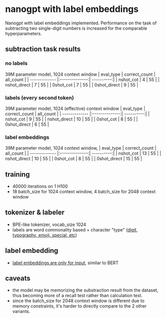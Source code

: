 # nanogpt with label embeddings

Nanogpt with label embeddings implemented. Performance on the task of subtracting two single-digit numbers is increased for the comparable hyperparameters.

## subtraction task results

### no labels
39M parameter model, 1024 context window
| eval_type     | correct_count  | all_count  |
| ------------- |:--------------:| ----------:|
| nshot_cot     | 4              | 55         |
| nshot_direct  | 7              | 55         |
| 0shot_cot     | 7              | 55         |
| 0shot_direct  | 9              | 55         |


### labels (every second token)
39M parameter model, 1024 (effective) context window
| eval_type     | correct_count  | all_count  |
| ------------- |:--------------:| ----------:|
| nshot_cot     | 9              | 55         |
| nshot_direct  | 10             | 55         |
| 0shot_cot     | 8              | 55         |
| 0shot_direct  | 6              | 55         |

### label embeddings
39M parameter model, 1024 context window, 
| eval_type     | correct_count  | all_count  |
| ------------- |:--------------:| ----------:|
| nshot_cot     | 13             | 55         |
| nshot_direct  | 10             | 55         |
| 0shot_cot     | 8              | 55         |
| 0shot_direct  | 15             | 55         |

## training

- 40000 iterations on 1 H100
- 18 batch_size for 1024 context window, 4 batch_size for 2048 context window

## tokenizer & labeler

- BPE-like tokenizer, vocab_size 1024
- labels are word commonality based + character "type" ([digit, typography, emoji, special, etc](toker.py#L249))

## label embedding
- [label embeddings are only for input](train.py#L176), similar to BERT

## caveats

- the model may be memorizing the substraction result from the dataset, thus becoming more of a recall test rather than calculation test.
- since the batch_size for 2048 context window is different due to memory constraints, it's harder to directly compare to the 2 other variants.